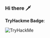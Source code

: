 ### Hi there 🗡️

**TryHackme Badge**:

 <img src="https://tryhackme-badges.s3.amazonaws.com/Mene.png" alt="TryHackMe"> 
